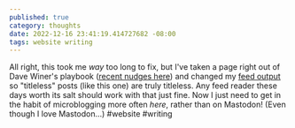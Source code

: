 ```yaml
---
published: true
category: thoughts
date: 2022-12-16 23:41:19.414727682 -08:00
tags: website writing
---
```


All right, this took me _way_ too long to fix, but I've taken a page right out of Dave Winer's playbook ([recent nudges here](http://scripting.com/2022/12/16.html)) and changed my [feed output](/feed.xml) so "titleless" posts (like this one) are truly titleless. Any feed reader these days worth its salt should work with that just fine. Now I just need to get in the habit of microblogging more often _here_, rather than on Mastodon! (Even though I love Mastodon…) #website #writing
